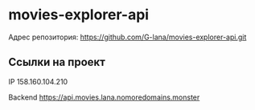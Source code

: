 # movies-explorer-api

Адрес репозитория: https://github.com/G-lana/movies-explorer-api.git

## Ссылки на проект 

IP 158.160.104.210 

Backend https://api.movies.lana.nomoredomains.monster

